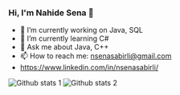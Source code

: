 ### Hi, I'm Nahide Sena 👋

- 🔭 I’m currently working on Java, SQL
- 🌱 I’m currently learning C#
- 💬 Ask me about Java, C++
- 📫 How to reach me: nsenasabirli@gmail.com
- https://www.linkedin.com/in/nsenasabirli/
  
![Github stats 1](https://github-readme-stats.vercel.app/api?username=nsenasabirli&show_icons=true&theme=gradient) 
![Github stats 2](https://github-readme-stats.vercel.app/api?username=nsenasabirli&show_icons=true&theme=radical)

